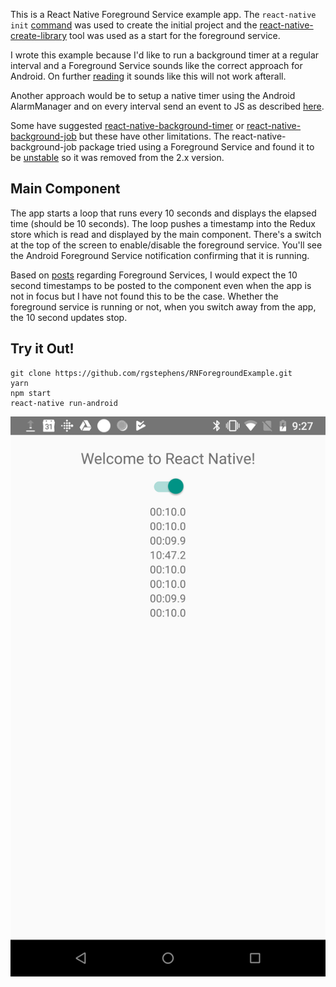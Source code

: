 This is a React Native Foreground Service example app.  The `react-native init` [command](https://facebook.github.io/react-native/docs/getting-started.html) was used to create the initial project and the [react-native-create-library](https://github.com/frostney/react-native-create-library) tool was used as a start for the foreground service.

I wrote this example because I'd like to run a background timer at a regular interval and a Foreground Service sounds like the correct approach for Android. On further [reading](https://react-native.canny.io/feature-requests/p/background-timer-execution) it sounds like this will not work afterall.

Another approach would be to setup a native timer using the Android AlarmManager and on every interval send an event to JS as described [here](https://facebook.github.io/react-native/docs/native-modules-android.html#sending-events-to-javascript).

Some have suggested [react-native-background-timer](https://www.npmjs.com/package/react-native-background-timer) or [react-native-background-job](https://github.com/vikeri/react-native-background-job) but these have other limitations. The react-native-background-job package tried using a Foreground Service and found it to be [unstable](https://github.com/vikeri/react-native-background-job/issues/39) so it was removed from the 2.x version.

## Main Component

The app starts a loop that runs every 10 seconds and displays the elapsed time (should be 10 seconds). The loop pushes a timestamp into the Redux store which is read and displayed by the main component. There's a switch at the top of the screen to enable/disable the foreground service. You'll see the Android Foreground Service notification confirming that it is running.

Based on [posts](https://github.com/Polidea/react-native-ble-plx/issues/217) regarding Foreground Services, I would expect the 10 second timestamps to be posted to the component even when the app is not in focus but I have not found this to be the case. Whether the foreground service is running or not, when you switch away from the app, the 10 second updates stop.

## Try it Out!

```
git clone https://github.com/rgstephens/RNForegroundExample.git
yarn
npm start
react-native run-android
```

![Screenshot](screenshot.png)
